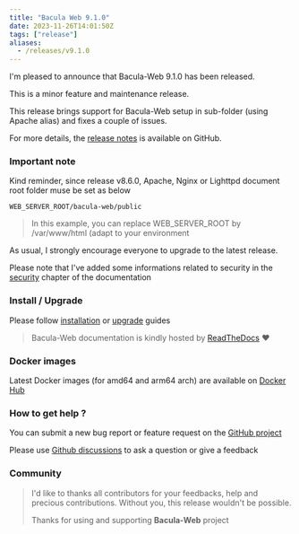 ```yaml
---
title: "Bacula Web 9.1.0"
date: 2023-11-26T14:01:50Z
tags: ["release"]
aliases:
  - /releases/v9.1.0
---
```


I'm pleased to announce that Bacula-Web 9.1.0 has been released.

This is a minor feature and maintenance release.

This release brings support for Bacula-Web setup in sub-folder (using Apache alias) and fixes a couple of issues.

For more details, the [release notes](https://github.com/bacula-web/bacula-web/releases/tag/v9.1.0) is available on GitHub.

### Important note

Kind reminder, since release v8.6.0, Apache, Nginx or Lighttpd document root folder muse be set as below

``` shell
WEB_SERVER_ROOT/bacula-web/public
```

> In this example, you can replace WEB_SERVER_ROOT by /var/www/html (adapt to your environment

As usual, I strongly encourage everyone to upgrade to the latest release.

Please note that I've added some informations related to security in the [security](https://docs.bacula-web.org/en/latest/01_about/security.html) chapter of the documentation

### Install / Upgrade

Please follow [installation](https://docs.bacula-web.org/en/latest/02_install/index.html) or [upgrade](https://docs.bacula-web.org/en/latest/02_install/upgrade.html) guides

> Bacula-Web documentation is kindly hosted by [ReadTheDocs](https://readthedocs.org/) :heart:

### Docker images

Latest Docker images (for amd64 and arm64 arch) are available on [Docker Hub](https://hub.docker.com/r/baculaweb/bacula-web)

### How to get help ?

You can submit a new bug report or feature request on the [GitHub project](https://github.com/bacula-web/bacula-web/issues)

Please use [Github discussions](https://github.com/bacula-web/bacula-web/discussions) to ask a question
or give a feedback

### Community

> I'd like to thanks all contributors for your feedbacks, help and precious contributions.
> Without you, this release wouldn't be possible.
>
> Thanks for using and supporting **Bacula-Web** project
